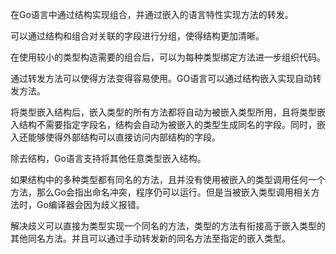 在Go语言中通过结构实现组合，并通过嵌入的语言特性实现方法的转发。

可以通过结构和组合对关联的字段进行分组，使得结构更加清晰。

在使用较小的类型构造需要的组合后，可以为每种类型绑定方法进一步组织代码。

通过转发方法可以使得方法变得容易使用。GO语言可以通过结构嵌入实现自动转发方法。

将类型嵌入结构后，嵌入类型的所有方法都将自动为被嵌入类型所用，且将类型嵌入结构不需要指定字段名，结构会自动为被嵌入的类型生成同名的字段。同时，嵌入还能够使得外部结构可以直接访问内部结构的字段。

除去结构，Go语言支持将其他任意类型嵌入结构。

如果结构中的多种类型都有同名的方法，且并没有使用被嵌入的类型调用任何一个方法，那么Go会指出命名冲突，程序仍可以运行。但是当被嵌入类型调用相关方法时，Go编译器会因为歧义报错。

解决歧义可以直接为类型实现一个同名的方法，类型的方法有衔接高于嵌入类型的其他同名方法。并且可以通过手动转发新的同名方法至指定的嵌入类型。